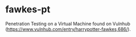 # fawkes-pt
Penetration Testing on a Virtual Machine found on Vulnhub (https://www.vulnhub.com/entry/harrypotter-fawkes,686/).
